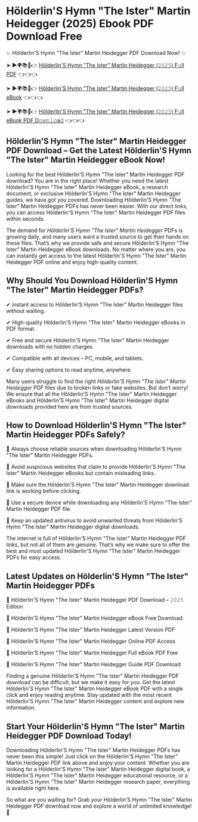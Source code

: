 # Hölderlin'S Hymn "The Ister" Martin Heidegger (2025) Ebook PDF Download Free

💥 Hölderlin'S Hymn "The Ister" Martin Heidegger PDF Download Now! 💥

➤ ►🌍📚📱👉 [Hölderlin'S Hymn "The Ister" Martin Heidegger (𝟸𝟶𝟸𝟻) F𝚞ll PDF](https://getpdf.xyz/hölderlins-hymn-"the-ister"-martin-heidegger) 👈👈👈


➤ ►🌍📚📱👉 [Hölderlin'S Hymn "The Ister" Martin Heidegger (𝟸𝟶𝟸𝟻) F𝚞ll eBook](https://getpdf.xyz/hölderlins-hymn-"the-ister"-martin-heidegger) 👈👈👈


➤ ►🌍📚📱👉 [Hölderlin'S Hymn "The Ister" Martin Heidegger (𝟸𝟶𝟸𝟻) F𝚞ll eBook PDF D𝚘𝚠𝚗𝚕𝚘a𝚍](https://getpdf.xyz/hölderlins-hymn-"the-ister"-martin-heidegger) 👈👈👈


## Hölderlin'S Hymn "The Ister" Martin Heidegger PDF Download – Get the Latest Hölderlin'S Hymn "The Ister" Martin Heidegger eBook Now!

Looking for the best Hölderlin'S Hymn "The Ister" Martin Heidegger PDF download? You are in the right place! Whether you need the latest Hölderlin'S Hymn "The Ister" Martin Heidegger eBook, a research document, or exclusive Hölderlin'S Hymn "The Ister" Martin Heidegger guides, we have got you covered. Downloading Hölderlin'S Hymn "The Ister" Martin Heidegger PDFs has never been easier. With our direct links, you can access Hölderlin'S Hymn "The Ister" Martin Heidegger PDF files within seconds.

The demand for *Hölderlin'S Hymn "The Ister" Martin Heidegger* PDFs is growing daily, and many users want a trusted source to get their hands on these files. That’s why we provide safe and secure Hölderlin'S Hymn "The Ister" Martin Heidegger eBook downloads. No matter where you are, you can instantly get access to the latest Hölderlin'S Hymn "The Ister" Martin Heidegger PDF online and enjoy high-quality content.

## Why Should You Download Hölderlin'S Hymn "The Ister" Martin Heidegger PDFs?

✔ Instant access to Hölderlin'S Hymn "The Ister" Martin Heidegger files without waiting.

✔ High-quality Hölderlin'S Hymn "The Ister" Martin Heidegger eBooks in PDF format.

✔ Free and secure Hölderlin'S Hymn "The Ister" Martin Heidegger downloads with no hidden charges.

✔ Compatible with all devices – PC, mobile, and tablets.

✔ Easy sharing options to read anytime, anywhere.

Many users struggle to find the right *Hölderlin'S Hymn "The Ister" Martin Heidegger* PDF files due to broken links or fake websites. But don’t worry! We ensure that all the Hölderlin'S Hymn "The Ister" Martin Heidegger eBooks and Hölderlin'S Hymn "The Ister" Martin Heidegger digital downloads provided here are from trusted sources.

## How to Download Hölderlin'S Hymn "The Ister" Martin Heidegger PDFs Safely?

📌 Always choose reliable sources when downloading Hölderlin'S Hymn "The Ister" Martin Heidegger PDFs.

📌 Avoid suspicious websites that claim to provide Hölderlin'S Hymn "The Ister" Martin Heidegger eBooks but contain misleading links.

📌 Make sure the Hölderlin'S Hymn "The Ister" Martin Heidegger download link is working before clicking.

📌 Use a secure device while downloading any Hölderlin'S Hymn "The Ister" Martin Heidegger PDF file.

📌 Keep an updated antivirus to avoid unwanted threats from Hölderlin'S Hymn "The Ister" Martin Heidegger digital downloads.

The internet is full of Hölderlin'S Hymn "The Ister" Martin Heidegger PDF links, but not all of them are genuine. That’s why we make sure to offer the best and most updated Hölderlin'S Hymn "The Ister" Martin Heidegger PDFs for easy access.

## Latest Updates on Hölderlin'S Hymn "The Ister" Martin Heidegger PDFs

🔹 Hölderlin'S Hymn "The Ister" Martin Heidegger PDF Download – 𝟸𝟶𝟸𝟻 Edition

🔹 Hölderlin'S Hymn "The Ister" Martin Heidegger eBook Free Download

🔹 Hölderlin'S Hymn "The Ister" Martin Heidegger Latest Version PDF

🔹 Hölderlin'S Hymn "The Ister" Martin Heidegger Online PDF Access

🔹 Hölderlin'S Hymn "The Ister" Martin Heidegger Full eBook PDF Free

🔹 Hölderlin'S Hymn "The Ister" Martin Heidegger Guide PDF Download

Finding a genuine Hölderlin'S Hymn "The Ister" Martin Heidegger PDF download can be difficult, but we make it easy for you. Get the latest Hölderlin'S Hymn "The Ister" Martin Heidegger eBook PDF with a single click and enjoy reading anytime. Stay updated with the most recent Hölderlin'S Hymn "The Ister" Martin Heidegger content and explore new information.

## Start Your Hölderlin'S Hymn "The Ister" Martin Heidegger PDF Download Today!

Downloading Hölderlin'S Hymn "The Ister" Martin Heidegger PDFs has never been this simple! Just click on the Hölderlin'S Hymn "The Ister" Martin Heidegger PDF link above and enjoy your content. Whether you are looking for a Hölderlin'S Hymn "The Ister" Martin Heidegger digital book, a Hölderlin'S Hymn "The Ister" Martin Heidegger educational resource, or a Hölderlin'S Hymn "The Ister" Martin Heidegger research paper, everything is available right here.

So what are you waiting for? Grab your Hölderlin'S Hymn "The Ister" Martin Heidegger PDF download now and explore a world of unlimited knowledge! 🚀